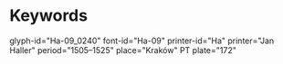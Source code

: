 # Keywords
glyph-id="Ha-09_0240"
font-id="Ha-09"
printer-id="Ha"
printer="Jan Haller"
period="1505–1525"
place="Kraków"
PT plate="172"

